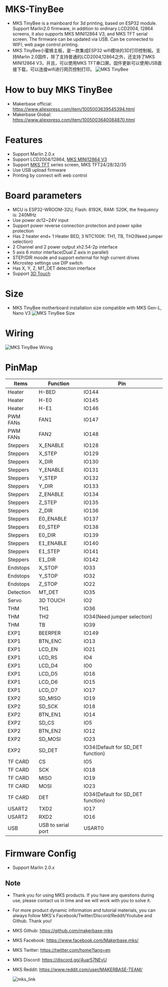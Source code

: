 # MKS-TinyBee
  - MKS TinyBee is a mainboard for 3d printing, based on ESP32 module. Support Marlin2.0 firmware, in addition to ordinary LCD2004, 12864 screens, it also supports MKS MINI12864 V3, and MKS TFT serial screen. The firmware can be updated via USB. Can be connected to WIFI, web page control printing. 
  - MKS TinyBee小蜜蜂主板，是一款集成ESP32 wifi模块的3D打印控制板。支持Marlin 2.0固件，除了支持普通的LCD2004,12864之外，还支持了MKS MINI12864 V3，并且，可以使用MKS TFT串口屏。固件更新可以使用USB直接下载，可以连接wifi进行网页控制打印。
  ![MKS TinyBee](https://github.com/makerbase-mks/MKS-TinyBee/blob/main/hardware/Image/MKS%20TinyBee%20V1.x.png)
  
# How to buy MKS TinyBee
- Makerbase official: https://www.aliexpress.com/item/1005003639545394.html
- Makerbase Global:   https://www.aliexpress.com/item/1005003640084870.html

# Features
  - Support Marlin 2.0.x
  - Support LCD2004/12864, [MKS MINI12864 V3](https://www.aliexpress.com/store/group/LCD/1047297_516922172.html?spm=a2g0o.detail.0.0.497c6bdbl6nCQJ)
  - Support [MKS TFT](https://www.aliexpress.com/store/group/TFT/1047297_516922169.html?spm=a2g0o.store_pc_groupList.pcShopHead_8325768.1_1_0) series screen, MKS TFT24/28/32/35
  - Use USB upload firmware
  - Printing by connect wifi web control

# Board parameters
  - MCU is ESP32-WROOM-32U, Flash: 8192K, RAM: 520K, the frequency is: 240MHz 
  - Use power dc12~24V input
  - Support power reverse connection protection and power spike protection
  - Has 2 heater end+ 1 Heater BED, 3 NTC100K: TH1, TB, TH2(Need jumper selection)
  - 2 Channel and 2 power output xh2.54-2p interface
  - 5 axis 6 motor interface(Dual Z axis in parallel)
  - STEP/DIR moode and support external for high current drives
  - Microstep settings use DIP switch
  - Has X, Y, Z, MT_DET detection interface
  - Support [3D Touch](https://www.aliexpress.com/store/group/Auto-bed-leveling-senor/1047297_516621299.html?spm=a2g0o.store_pc_groupList.pcShopHead_8325768.1_2_3)

# Size
  - MKS TinyBee motherboard installation size compatible with MKS Gen-L, Nano V3
  ![MKS TinyBee Size](https://github.com/makerbase-mks/MKS-TinyBee/blob/main/hardware/Image/MKS%20TinyBee%20V1.x%20Size.png)
 
# Wiring
  ![MKS TinyBee Wiring](https://github.com/makerbase-mks/MKS-TinyBee/blob/main/hardware/Image/MKS%20TinyBee%20V1.x%20Wiring.png)

# PinMap
  | Items      |  Function  | Pin |
  |------------|------------|------------|
  | Heater |   H-BED | IO144 |
  | Heater | H-E0 | IO145 |
  | Heater | H-E1 | IO146 |
  | PWM FANs | FAN1 | IO147 |
  | PWM FANs | FAN2 | IO148 |
  | Steppers | X_ENABLE | IO128 |
  | Steppers | X_STEP | IO129 |
  | Steppers | X_DIR | IO130 |
  | Steppers | Y_ENABLE | IO131 |
  | Steppers | Y_STEP | IO132 |
  | Steppers | Y_DIR | IO133 |
  | Steppers | Z_ENABLE | IO134 |
  | Steppers | Z_STEP | IO135 |
  | Steppers | Z_DIR | IO136 |
  | Steppers | E0_ENABLE | IO137 |
  | Steppers | E0_STEP | IO138 |
  | Steppers | E0_DIR | IO139 |
  | Steppers | E1_ENABLE | IO140 |
  | Steppers | E1_STEP | IO141 |
  | Steppers | E1_DIR | IO142 |
  | Endstops | X_STOP | IO33 |
  | Endstops | Y_STOP | IO32 |
  | Endstops | Z_STOP | IO22 |
  | Detection  | MT_DET | IO35 |
  | Servo | 3D TOUCH | IO2 |
  | THM | TH1 | IO36 |
  | THM | TH2 | IO34(Need jumper selection) |
  | THM | TB | IO39 |
  | EXP1 | BEERPER | IO149 |
  | EXP1 | BTN_ENC | IO13 |
  | EXP1 | LCD_EN | IO21 |
  | EXP1 | LCD_RS | IO4 |
  | EXP1 | LCD_D4 | IO0 |
  | EXP1 | LCD_D5 | IO16 |
  | EXP1 | LCD_D6 | IO15 |
  | EXP1 | LCD_D7 | IO17 |
  | EXP2 | SD_MISO | IO19 |
  | EXP2 | SD_SCK | IO18 |
  | EXP2 | BTN_EN1 | IO14 |
  | EXP2 | SD_CS | IO5 |
  | EXP2 | BTN_EN2 | IO12 |
  | EXP2 | SD_MOSI | IO23 |
  | EXP2 | SD_DET | IO34(Default for SD_DET function) |
  | TF CARD | CS | IO5 |
  | TF CARD | SCK | IO18 |
  | TF CARD | MISO | IO19 |
  | TF CARD | MOSI | IO23 |
  | TF CARD | DET | IO34(Default for SD_DET function) |
  | USART2 | TXD2 | IO17 |
  | USART2 | RXD2 | IO16 |
  | USB | USB to serial port | USART0 |

# Firmware Config
  - Support Marlin 2.0.x
  
  ## Note
- Thank you for using MKS products. If you have any questions during use, please contact us in time and we will work with you to solve it.
- For more product dynamic information and tutorial materials, you can always follow MKS's Facebook/Twitter/Discord/Reddit/Youtube and Github. Thank you!
- MKS Github: https://github.com/makerbase-mks  
- MKS Facebook: https://www.facebook.com/Makerbase.mks/  
- MKS Twitter: https://twitter.com/home?lang=en  
- MKS Discord: https://discord.gg/4uar57NEyU
- MKS Reddit: https://www.reddit.com/user/MAKERBASE-TEAM/ 

  ![mks_link](https://user-images.githubusercontent.com/12979070/149611763-5b1663cd-920e-43f6-bb94-8d0fb51b74ba.png)

  
  
  
  
